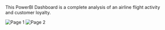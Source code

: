 This PowerBI Dashboard is a complete analysis of an airline flight activity and customer loyalty.

![Page 1](https://github.com/user-attachments/assets/f0e5bcf5-e2f3-4385-b78d-f5b5a914f124)
![Page 2](https://github.com/user-attachments/assets/43341d5a-3ce0-40f2-ad0f-1e0b393ebe9d)
